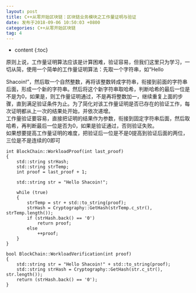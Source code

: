 ```yaml
---
layout: post
title: C++从零开始区块链：区块链业务模块之工作量证明与验证
date: 发布于2018-09-06 10:50:03 +0800
categories: C++从零开始区块链
tag: 4
---
```


* content
{:toc}

原则上说，工作量证明算法应该是计算困难，验证容易，但我们这里只为学习，一切从简，使用一个简单的工作量证明算法：先取一个字符串，如“Hello
<!-- more -->

Shacoin!”，然后取一个自然整数，再将该整数转成字符串，衔接到前面的字符串后面，形成一个新的字符串。然后将这个新字符串取哈希，判断哈希的最后一位是不是为0，如果是，则工作量证明通过，不是再将整数加一，继续重复上面的步骤，直到满足验证条件为止。为了简化对该工作量证明是否已存在的验证工作，每次证明都从上一次的结果处开始，并依次递增。  
工作量验证要容易，直接把证明的结果作为参数，衔接到固定字符串后面，然后取哈希，再判断最后一位是否为0，如果是验证通过，否则验证失败。  
如果想要提高工作量证明的难度，把验证后一位是不是0提高到验证后面的两位，三位是不是连续的0即可

    
    
    int BlockChain::WorkloadProof(int last_proof)
    {
        std::string strHash;
        std::string strTemp;
        int proof = last_proof + 1;
    
        std::string str = "Hello Shacoin!";
    
        while (true)
        {
            strTemp = str + std::to_string(proof);
            strHash = Cryptography::GetHash(strTemp.c_str(), strTemp.length());
            if (strHash.back() == '0')
                return proof;
            else
                ++proof;
        }
    }
    
    bool BlockChain::WorkloadVerification(int proof)
    {
        std::string str = "Hello Shacoin!" + std::to_string(proof);
        std::string strHash = Cryptography::GetHash(str.c_str(), str.length());
        return (strHash.back() == '0');
    }

